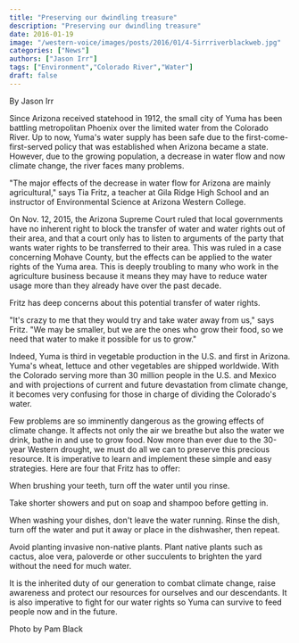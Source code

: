 ```yaml
---
title: "Preserving our dwindling treasure"
description: "Preserving our dwindling treasure"
date: 2016-01-19
image: "/western-voice/images/posts/2016/01/4-5irrriverblackweb.jpg"
categories: ["News"]
authors: ["Jason Irr"]
tags: ["Environment","Colorado River","Water"]
draft: false
---
```

By Jason Irr

Since Arizona received statehood in 1912, the small city of Yuma has been battling metropolitan Phoenix over the limited water from the Colorado River. Up to now, Yuma's water supply has been safe due to the first-come-first-served policy that was established when Arizona became a state. However, due to the growing population, a decrease in water flow and now climate change, the river faces many problems.

"The major effects of the decrease in water flow for Arizona are mainly agricultural," says Tia Fritz, a teacher at Gila Ridge High School and an instructor of Environmental Science at Arizona Western College.

On Nov. 12, 2015, the Arizona Supreme Court ruled that local governments have no inherent right to block the transfer of water and water rights out of their area, and that a court only has to listen to arguments of the party that wants water rights to be transferred to their area. This was ruled in a case concerning Mohave County, but the effects can be applied to the water rights of the Yuma area. This is deeply troubling to many who work in the agriculture business because it means they may have to reduce water usage more than they already have over the past decade.

Fritz has deep concerns about this potential transfer of water rights.

"It's crazy to me that they would try and take water away from us," says Fritz. "We may be smaller, but we are the ones who grow their food, so we need that water to make it possible for us to grow."

Indeed, Yuma is third in vegetable production in the U.S. and first in Arizona. Yuma's wheat, lettuce and other vegetables are shipped worldwide. With the Colorado serving more than 30 million people in the U.S. and Mexico and with projections of current and future devastation from climate change, it becomes very confusing for those in charge of dividing the Colorado's water.

Few problems are so imminently dangerous as the growing effects of climate change. It affects not only the air we breathe but also the water we drink, bathe in and use to grow food. Now more than ever due to the 30-year Western drought, we must do all we can to preserve this precious resource. It is imperative to learn and implement these simple and easy strategies. Here are four that Fritz has to offer:

When brushing your teeth, turn off the water until you rinse.

Take shorter showers and put on soap and shampoo before getting in.

When washing your dishes, don't leave the water running. Rinse the dish, turn off the water and put it away or place in the dishwasher, then repeat.

Avoid planting invasive non-native plants. Plant native plants such as cactus, aloe vera, paloverde or other succulents to brighten the yard without the need for much water.

It is the inherited duty of our generation to combat climate change, raise awareness and protect our resources for ourselves and our descendants. It is also imperative to fight for our water rights so Yuma can survive to feed people now and in the future.

Photo by Pam Black